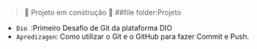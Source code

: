 > :construction: Projeto em construção :construction:
##file folder:Projeto

- `Dio `:Primeiro Desafio de Git da plataforma DIO
- `Apredizagen`: Como utilizar o Git e o GitHub para fazer Commit e Push.

